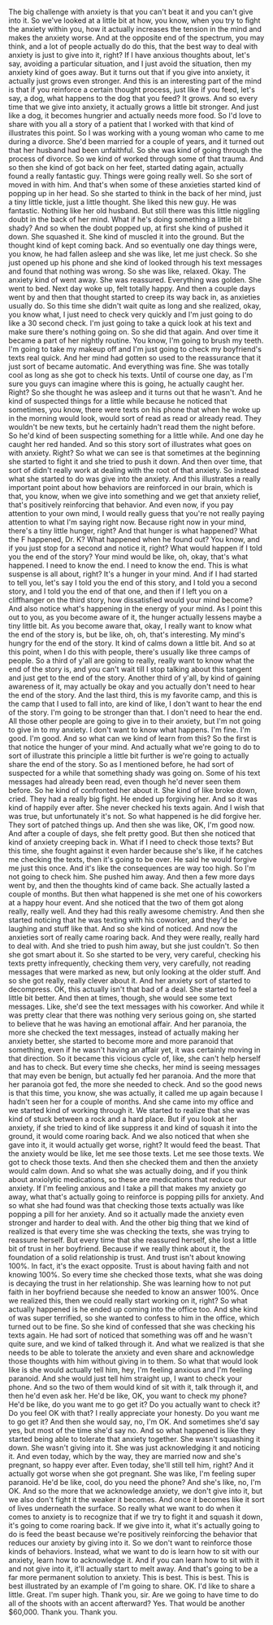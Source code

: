  The big challenge with anxiety is that you can't beat it and you can't give into it. So we've looked at a little bit at how, you know, when you try to fight the anxiety within you, how it actually increases the tension in the mind and makes the anxiety worse. And at the opposite end of the spectrum, you may think, and a lot of people actually do do this, that the best way to deal with anxiety is just to give into it, right? If I have anxious thoughts about, let's say, avoiding a particular situation, and I just avoid the situation, then my anxiety kind of goes away. But it turns out that if you give into anxiety, it actually just grows even stronger. And this is an interesting part of the mind is that if you reinforce a certain thought process, just like if you feed, let's say, a dog, what happens to the dog that you feed? It grows. And so every time that we give into anxiety, it actually grows a little bit stronger. And just like a dog, it becomes hungrier and actually needs more food. So I'd love to share with you all a story of a patient that I worked with that kind of illustrates this point. So I was working with a young woman who came to me during a divorce. She'd been married for a couple of years, and it turned out that her husband had been unfaithful. So she was kind of going through the process of divorce. So we kind of worked through some of that trauma. And so then she kind of got back on her feet, started dating again, actually found a really fantastic guy. Things were going really well. So she sort of moved in with him. And that's when some of these anxieties started kind of popping up in her head. So she started to think in the back of her mind, just a tiny little tickle, just a little thought. She liked this new guy. He was fantastic. Nothing like her old husband. But still there was this little niggling doubt in the back of her mind. What if he's doing something a little bit shady? And so when the doubt popped up, at first she kind of pushed it down. She squashed it. She kind of muscled it into the ground. But the thought kind of kept coming back. And so eventually one day things were, you know, he had fallen asleep and she was like, let me just check. So she just opened up his phone and she kind of looked through his text messages and found that nothing was wrong. So she was like, relaxed. Okay. The anxiety kind of went away. She was reassured. Everything was golden. She went to bed. Next day woke up, felt totally happy. And then a couple days went by and then that thought started to creep its way back in, as anxieties usually do. So this time she didn't wait quite as long and she realized, okay, you know what, I just need to check very quickly and I'm just going to do like a 30 second check. I'm just going to take a quick look at his text and make sure there's nothing going on. So she did that again. And over time it became a part of her nightly routine. You know, I'm going to brush my teeth. I'm going to take my makeup off and I'm just going to check my boyfriend's texts real quick. And her mind had gotten so used to the reassurance that it just sort of became automatic. And everything was fine. She was totally cool as long as she got to check his texts. Until of course one day, as I'm sure you guys can imagine where this is going, he actually caught her. Right? So she thought he was asleep and it turns out that he wasn't. And he kind of suspected things for a little while because he noticed that sometimes, you know, there were texts on his phone that when he woke up in the morning would look, would sort of read as read or already read. They wouldn't be new texts, but he certainly hadn't read them the night before. So he'd kind of been suspecting something for a little while. And one day he caught her red handed. And so this story sort of illustrates what goes on with anxiety. Right? So what we can see is that sometimes at the beginning she started to fight it and she tried to push it down. And then over time, that sort of didn't really work at dealing with the root of that anxiety. So instead what she started to do was give into the anxiety. And this illustrates a really important point about how behaviors are reinforced in our brain, which is that, you know, when we give into something and we get that anxiety relief, that's positively reinforcing that behavior. And even now, if you pay attention to your own mind, I would really guess that you're not really paying attention to what I'm saying right now. Because right now in your mind, there's a tiny little hunger, right? And that hunger is what happened? What the F happened, Dr. K? What happened when he found out? You know, and if you just stop for a second and notice it, right? What would happen if I told you the end of the story? Your mind would be like, oh, okay, that's what happened. I need to know the end. I need to know the end. This is what suspense is all about, right? It's a hunger in your mind. And if I had started to tell you, let's say I told you the end of this story, and I told you a second story, and I told you the end of that one, and then if I left you on a cliffhanger on the third story, how dissatisfied would your mind become? And also notice what's happening in the energy of your mind. As I point this out to you, as you become aware of it, the hunger actually lessens maybe a tiny little bit. As you become aware that, okay, I really want to know what the end of the story is, but be like, oh, oh, that's interesting. My mind's hungry for the end of the story. It kind of calms down a little bit. And so at this point, when I do this with people, there's usually like three camps of people. So a third of y'all are going to really, really want to know what the end of the story is, and you can't wait till I stop talking about this tangent and just get to the end of the story. Another third of y'all, by kind of gaining awareness of it, may actually be okay and you actually don't need to hear the end of the story. And the last third, this is my favorite camp, and this is the camp that I used to fall into, are kind of like, I don't want to hear the end of the story. I'm going to be stronger than that. I don't need to hear the end. All those other people are going to give in to their anxiety, but I'm not going to give in to my anxiety. I don't want to know what happens. I'm fine. I'm good. I'm good. And so what can we kind of learn from this? So the first is that notice the hunger of your mind. And actually what we're going to do to sort of illustrate this principle a little bit further is we're going to actually share the end of the story. So as I mentioned before, he had sort of suspected for a while that something shady was going on. Some of his text messages had already been read, even though he'd never seen them before. So he kind of confronted her about it. She kind of like broke down, cried. They had a really big fight. He ended up forgiving her. And so it was kind of happily ever after. She never checked his texts again. And I wish that was true, but unfortunately it's not. So what happened is he did forgive her. They sort of patched things up. And then she was like, OK, I'm good now. And after a couple of days, she felt pretty good. But then she noticed that kind of anxiety creeping back in. What if I need to check those texts? But this time, she fought against it even harder because she's like, if he catches me checking the texts, then it's going to be over. He said he would forgive me just this once. And it's like the consequences are way too high. So I'm not going to check him. She pushed him away. And then a few more days went by, and then the thoughts kind of came back. She actually lasted a couple of months. But then what happened is she met one of his coworkers at a happy hour event. And she noticed that the two of them got along really, really well. And they had this really awesome chemistry. And then she started noticing that he was texting with his coworker, and they'd be laughing and stuff like that. And so she kind of noticed. And now the anxieties sort of really came roaring back. And they were really, really hard to deal with. And she tried to push him away, but she just couldn't. So then she got smart about it. So she started to be very, very careful, checking his texts pretty infrequently, checking them very, very carefully, not reading messages that were marked as new, but only looking at the older stuff. And so she got really, really clever about it. And her anxiety sort of started to decompress. OK, this actually isn't that bad of a deal. She started to feel a little bit better. And then at times, though, she would see some text messages. Like, she'd see the text messages with his coworker. And while it was pretty clear that there was nothing very serious going on, she started to believe that he was having an emotional affair. And her paranoia, the more she checked the text messages, instead of actually making her anxiety better, she started to become more and more paranoid that something, even if he wasn't having an affair yet, it was certainly moving in that direction. So it became this vicious cycle of, like, she can't help herself and has to check. But every time she checks, her mind is seeing messages that may even be benign, but actually fed her paranoia. And the more that her paranoia got fed, the more she needed to check. And so the good news is that this time, you know, she was actually, it called me up again because I hadn't seen her for a couple of months. And she came into my office and we started kind of working through it. We started to realize that she was kind of stuck between a rock and a hard place. But if you look at her anxiety, if she tried to kind of like suppress it and kind of squash it into the ground, it would come roaring back. And we also noticed that when she gave into it, it would actually get worse, right? It would feed the beast. That the anxiety would be like, let me see those texts. Let me see those texts. We got to check those texts. And then she checked them and then the anxiety would calm down. And so what she was actually doing, and if you think about anxiolytic medications, so these are medications that reduce our anxiety. If I'm feeling anxious and I take a pill that makes my anxiety go away, what that's actually going to reinforce is popping pills for anxiety. And so what she had found was that checking those texts actually was like popping a pill for her anxiety. And so it actually made the anxiety even stronger and harder to deal with. And the other big thing that we kind of realized is that every time she was checking the texts, she was trying to reassure herself. But every time that she reassured herself, she lost a little bit of trust in her boyfriend. Because if we really think about it, the foundation of a solid relationship is trust. And trust isn't about knowing 100%. In fact, it's the exact opposite. Trust is about having faith and not knowing 100%. So every time she checked those texts, what she was doing is decaying the trust in her relationship. She was learning how to not put faith in her boyfriend because she needed to know an answer 100%. Once we realized this, then we could really start working on it, right? So what actually happened is he ended up coming into the office too. And she kind of was super terrified, so she wanted to confess to him in the office, which turned out to be fine. So she kind of confessed that she was checking his texts again. He had sort of noticed that something was off and he wasn't quite sure, and we kind of talked through it. And what we realized is that she needs to be able to tolerate the anxiety and even share and acknowledge those thoughts with him without giving in to them. So what that would look like is she would actually tell him, hey, I'm feeling anxious and I'm feeling paranoid. And she would just tell him straight up, I want to check your phone. And so the two of them would kind of sit with it, talk through it, and then he'd even ask her. He'd be like, OK, you want to check my phone? He'd be like, do you want me to go get it? Do you actually want to check it? Do you feel OK with that? I really appreciate your honesty. Do you want me to go get it? And then she would say, no, I'm OK. And sometimes she'd say yes, but most of the time she'd say no. And so what happened is like they started being able to tolerate that anxiety together. She wasn't squashing it down. She wasn't giving into it. She was just acknowledging it and noticing it. And even today, which by the way, they are married now and she's pregnant, so happy ever after. Even today, she'll still tell him, right? And it actually got worse when she got pregnant. She was like, I'm feeling super paranoid. He'd be like, cool, do you need the phone? And she's like, no, I'm OK. And so the more that we acknowledge anxiety, we don't give into it, but we also don't fight it the weaker it becomes. And once it becomes like it sort of lives underneath the surface. So really what we want to do when it comes to anxiety is to recognize that if we try to fight it and squash it down, it's going to come roaring back. If we give into it, what it's actually going to do is feed the beast because we're positively reinforcing the behavior that reduces our anxiety by giving into it. So we don't want to reinforce those kinds of behaviors. Instead, what we want to do is learn how to sit with our anxiety, learn how to acknowledge it. And if you can learn how to sit with it and not give into it, it'll actually start to melt away. And that's going to be a far more permanent solution to anxiety. This is best. This is best. This is best illustrated by an example of I'm going to share. OK. I'd like to share a little. Great. I'm super high. Thank you, sir. Are we going to have time to do all of the shoots with an accent afterward? Yes. That would be another $60,000. Thank you. Thank you.